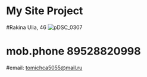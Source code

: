 # My Site Project
#Rakina Ulia, 46 
![pDSC_0307](https://github.com/user-attachments/assets/9bd1a7d9-5e8d-485a-95ee-bb6639131e6a)
# mob.phone 89528820998
#email: tomichca5055@mail.ru
